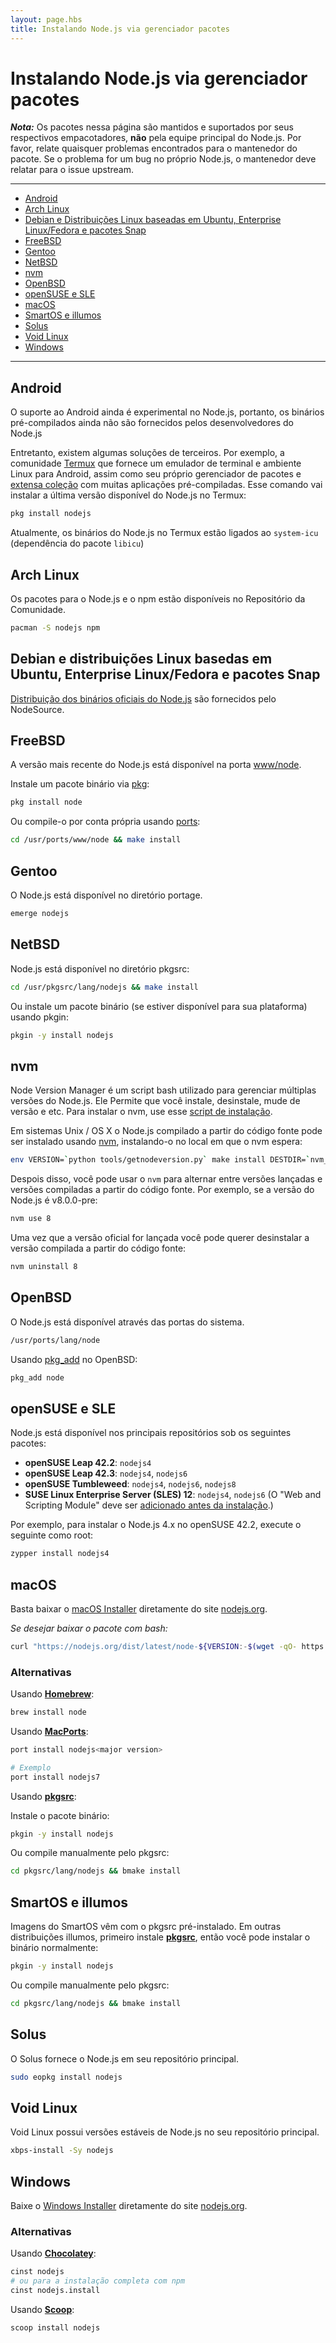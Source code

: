 ```yaml
---
layout: page.hbs
title: Instalando Node.js via gerenciador pacotes
---
```


# Instalando Node.js via gerenciador pacotes

***Nota:*** Os pacotes nessa página são mantidos e suportados por seus respectivos empacotadores, **não** pela equipe principal do Node.js. Por favor, relate quaisquer problemas encontrados para o mantenedor do pacote. Se o problema for um bug no próprio Node.js, o mantenedor deve relatar para o issue upstream.

---

* [Android](#android)
* [Arch Linux](#arch-linux)
* [Debian e Distribuições Linux baseadas em Ubuntu, Enterprise Linux/Fedora e pacotes Snap](#debian-and-ubuntu-based-linux-distributions-enterprise-linux-fedora-and-snap-packages)
* [FreeBSD](#freebsd)
* [Gentoo](#gentoo)
* [NetBSD](#netbsd)
* [nvm](#nvm)
* [OpenBSD](#openbsd)
* [openSUSE e SLE](#opensuse-and-sle)
* [macOS](#macos)
* [SmartOS e illumos](#smartos-and-illumos)
* [Solus](#solus)
* [Void Linux](#void-linux)
* [Windows](#windows)

---

## Android

O suporte ao Android ainda é experimental no Node.js, portanto, os binários pré-compilados ainda não são fornecidos pelos desenvolvedores do Node.js

Entretanto, existem algumas soluções de terceiros. Por exemplo, a comunidade [Termux](https://termux.com/) que fornece um emulador de terminal e ambiente Linux para Android, assim como seu próprio gerenciador de pacotes e [extensa coleção](https://github.com/termux/termux-packages) com muitas aplicações pré-compiladas. Esse comando vai instalar a última versão disponível do Node.js no Termux:

```bash
pkg install nodejs
```

Atualmente, os binários do Node.js no Termux estão ligados ao `system-icu` (dependência do pacote `libicu`)

## Arch Linux

Os pacotes para o Node.js e o npm estão disponíveis no Repositório da Comunidade.

```bash
pacman -S nodejs npm
```

## Debian e distribuições Linux basedas em Ubuntu, Enterprise Linux/Fedora e pacotes Snap

[Distribuição dos binários oficiais do Node.js](https://github.com/nodesource/distributions/blob/master/README.md) são fornecidos pelo NodeSource.

## FreeBSD

A versão mais recente do Node.js está disponível na porta [www/node](https://www.freshports.org/www/node).

Instale um pacote binário via [pkg](https://www.freebsd.org/cgi/man.cgi?pkg):

```bash
pkg install node
```

Ou compile-o por conta própria usando [ports](https://www.freebsd.org/cgi/man.cgi?ports):

```bash
cd /usr/ports/www/node && make install
```

## Gentoo

O Node.js está disponível no diretório portage.

```bash
emerge nodejs
```

## NetBSD

Node.js está disponível no diretório pkgsrc:

```bash
cd /usr/pkgsrc/lang/nodejs && make install
```

Ou instale um pacote binário (se estiver disponível para sua plataforma) usando pkgin:

```bash
pkgin -y install nodejs
```

## nvm

Node Version Manager é um script bash utilizado para gerenciar múltiplas versões do Node.js. Ele Permite que você instale, desinstale, mude de versão e etc. Para instalar o nvm, use esse [script de instalação](https://github.com/creationix/nvm#install-script).

Em sistemas Unix / OS X o Node.js compilado a partir do código fonte pode ser instalado usando [nvm](https://github.com/creationix/nvm), instalando-o no
local em que o nvm espera:

```bash
env VERSION=`python tools/getnodeversion.py` make install DESTDIR=`nvm_version_path v$VERSION` PREFIX=""
```

Despois disso, você pode usar o `nvm` para alternar entre versões lançadas e versões
compiladas a partir do código fonte.
Por exemplo, se a versão do Node.js é v8.0.0-pre:

```bash
nvm use 8
```

Uma vez que a versão oficial for lançada você pode querer desinstalar a versão compilada
a partir do código fonte:

```bash
nvm uninstall 8
```

## OpenBSD

O Node.js está disponível através das portas do sistema.

```bash
/usr/ports/lang/node
```

Usando [pkg_add](https://man.openbsd.org/OpenBSD-current/man1/pkg_add.1) no OpenBSD:

```bash
pkg_add node
```

## openSUSE e SLE

Node.js está disponível nos principais repositórios sob os seguintes pacotes:

* **openSUSE Leap 42.2**: `nodejs4`
* **openSUSE Leap 42.3**: `nodejs4`, `nodejs6`
* **openSUSE Tumbleweed**: `nodejs4`, `nodejs6`, `nodejs8`
* **SUSE Linux Enterprise Server (SLES) 12**: `nodejs4`, `nodejs6`
  (O "Web and Scripting Module" deve ser [adicionado antes da instalação](https://www.suse.com/documentation/sles-12/book_sle_deployment/data/sec_add-ons_extensions.html).)

Por exemplo, para instalar o Node.js 4.x no openSUSE 42.2, execute o seguinte como root:

```bash
zypper install nodejs4
```

## macOS

Basta baixar o [macOS Installer](https://nodejs.org/pt-br/#home-downloadhead) diretamente do site [nodejs.org](https://nodejs.org/).

_Se desejar baixar o pacote com bash:_

```bash
curl "https://nodejs.org/dist/latest/node-${VERSION:-$(wget -qO- https://nodejs.org/dist/latest/ | sed -nE 's|.*>node-(.*)\.pkg</a>.*|\1|p')}.pkg" > "$HOME/Downloads/node-latest.pkg" && sudo installer -store -pkg "$HOME/Downloads/node-latest.pkg" -target "/"
```

### Alternativas

Usando **[Homebrew](https://brew.sh/)**:

```bash
brew install node
```

Usando **[MacPorts](https://www.macports.org/)**:

```bash
port install nodejs<major version>

# Exemplo
port install nodejs7
```

Usando **[pkgsrc](https://pkgsrc.joyent.com/install-on-osx/)**:

Instale o pacote binário:

```bash
pkgin -y install nodejs
```

Ou compile manualmente pelo pkgsrc:

```bash
cd pkgsrc/lang/nodejs && bmake install
```

## SmartOS e illumos

Imagens do SmartOS vêm com o pkgsrc pré-instalado. Em outras distribuições illumos, primeiro instale **[pkgsrc](https://pkgsrc.joyent.com/install-on-illumos/)**, então você pode instalar o binário normalmente:

```bash
pkgin -y install nodejs
```

Ou compile manualmente pelo pkgsrc:

```bash
cd pkgsrc/lang/nodejs && bmake install
```

## Solus

O Solus fornece o Node.js em seu repositório principal.

```bash
sudo eopkg install nodejs
```

## Void Linux

Void Linux possui versões estáveis de Node.js no seu repositório principal.

```bash
xbps-install -Sy nodejs
```

## Windows

Baixe o [Windows Installer](https://nodejs.org/pt-br/#home-downloadhead) diretamente do site [nodejs.org](https://nodejs.org/).

### Alternativas

Usando **[Chocolatey](https://chocolatey.org/)**:

```bash
cinst nodejs
# ou para a instalação completa com npm
cinst nodejs.install
```

Usando **[Scoop](https://scoop.sh/)**:

```bash
scoop install nodejs
```
